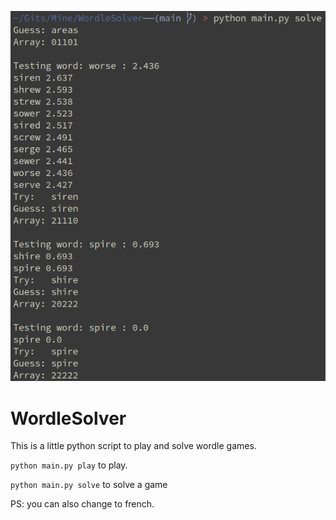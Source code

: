 ![Alt Text](https://github.com/LAMagicx/WordleSolver/blob/main/game.png?raw=true)


# WordleSolver

This is a little python script to play and solve wordle games. 

`python main.py play` to play.

`python main.py solve` to solve a game

PS: you can also change to french.
